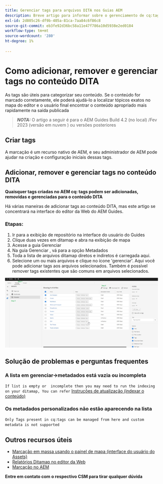 ```yaml
---
title: Gerenciar tags para arquivos DITA nos Guias AEM
description: Breve artigo para informar sobre o gerenciamento de cq:tags em guias AEM
exl-id: 2d805c26-df9b-405a-81ca-7aa84c6f86c8
source-git-commit: eb3fe92d36bc58a11e47f786a10d5938e2ed0184
workflow-type: tm+mt
source-wordcount: '280'
ht-degree: 1%

---
```


# Como adicionar, remover e gerenciar tags no conteúdo DITA

As tags são úteis para categorizar seu conteúdo. Se o conteúdo for marcado corretamente, ele poderá ajudá-lo a localizar tópicos exatos no mapa do editor e o usuário final encontrar o conteúdo apropriado mais rapidamente na saída publicada

> **_NOTA:_**  O artigo a seguir é para o AEM Guides Build 4.2 (no local) /Fev 2023 (versão em nuvem ) ou versões posteriores


## Criar tags

A marcação é um recurso nativo de AEM, e seu administrador de AEM pode ajudar na criação e configuração iniciais dessas tags.


## Adicionar, remover e gerenciar tags no conteúdo DITA

**Quaisquer tags criadas no AEM cq: tags podem ser adicionadas, removidas e gerenciadas para o conteúdo DITA**

Há várias maneiras de adicionar tags ao conteúdo DITA, mas este artigo se concentrará na interface do editor da Web do AEM Guides.

### Etapas:

1. Ir para a exibição de repositório na interface do usuário do Guides
2. Clique duas vezes em ditamap e abra na exibição de mapa
3. Acesse a guia Gerenciar
4. Na guia Gerenciar , vá para a opção Metadados
5. Toda a lista de arquivos ditamap diretos e indiretos é carregada aqui.
6. Selecione um ou mais arquivos e clique no ícone &#39;gerenciar&#39;. Aqui você pode adicionar tags aos arquivos selecionados.
Também é possível remover tags existentes que são comuns em arquivos selecionados.

<img title="Gerenciar tags em guias AEM " alt="Gerenciar tags no DITA " src="ManageTags.jpg">

## Solução de problemas e perguntas frequentes

### A lista em gerenciar->metadados está vazia ou incompleta

`If list is empty or  incomplete then you may need to run the indexing on your ditamap, You can refer` [Instruções de atualização (indexar o conteúdo)](https://experienceleague.adobe.com/docs/experience-manager-guides-learn/tutorials/install-guide/on-prem-ig/download-install-upgrade-aemg/upgrade-xml-documentation.html?lang=en#steps-to-index-the-existing-content-to-use-the-new-find-and-replace%3A)

### Os metadados personalizados não estão aparecendo na lista

`Only Tags present in cq:tags can be managed from here and custom metadata is not supported`




## Outros recursos úteis

- [Marcação em massa usando o painel de mapa (interface do usuário do Assets)](https://experienceleague.adobe.com/docs/experience-manager-guides-learn/tutorials/user-guide/manaege-metadata/map-editor-bulk-tagging.html?lang=en)
- [Relatórios Ditamap no editor da Web](https://experienceleague.adobe.com/docs/experience-manager-guides-learn/tutorials/user-guide/reports-aem-guide/reports-web-editor.html?lang=en)
- [Marcação no AEM](https://experienceleague.adobe.com/docs/experience-manager-learn/assets/configuring/tagging.html?lang=en)


**Entre em contato com o respectivo CSM para tirar qualquer dúvida**
